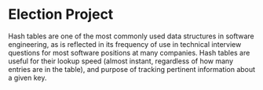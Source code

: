 # Election Project
Hash tables are one of the most commonly used data structures in software engineering, as is reflected in its frequency of use in technical interview questions for most software positions at many companies. Hash tables are useful for their lookup speed (almost instant, regardless of how many entries are in the table), and purpose of tracking pertinent information about a given key.
